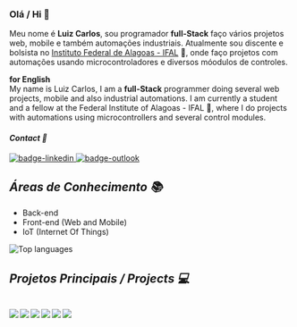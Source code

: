 ### Olá / Hi 👋


Meu nome é <strong>Luiz Carlos</strong>, sou programador <strong>full-Stack</strong> faço vários projetos web, mobile e também automações industriais. Atualmente sou discente e bolsista no [Instituto Federal de Alagoas - IFAL](https://www2.ifal.edu.br/campus/maceio) 🏫, onde faço projetos com automações usando microcontroladores e diversos móodulos de controles.

<strong> for English </strong> <br/>
My name is Luiz Carlos, I am a <strong>full-Stack</strong> programmer doing several web projects, mobile and also industrial automations. I am currently a student and a fellow at the Federal Institute of Alagoas - IFAL 🏫, where I do projects with automations using microcontrollers and several control modules.

#### ***Contact :man:***

<a href="https://www.linkedin.com/in/luiz-carlos-vilela/">
  <img src="https://img.shields.io/badge/LinkedIn-%230077B5.svg?&style=flat-square&logo=linkedin&logoColor=white" alt="badge-linkedin"/>
</a>

<a href="mailto:luizcarlosvilela@outlook.com.br">
  <img src="https://img.shields.io/badge/-luizcarlosvilela@outlook.com.br-054f77?style=flat-square&logo=microsoft-outlook&logoColor=white&link=mailto:luizcarlosvilela@outlook.com.br/" alt="badge-outlook"/>
</a>

## ***Áreas de Conhecimento 📚***

* Back-end 
* Front-end (Web and Mobile)
* IoT (Internet Of Things)


<img src="https://github-readme-stats.vercel.app/api/top-langs/?username=LuizCarlosVilela&layout=compact" alt="Top languages"/>


## ***Projetos Principais / Projects :computer:***
<br />

<a href="https://github.com/LuizCarlosVilela/nlw-2-web#readme">
    <img align="left" src="https://github-readme-stats.vercel.app/api/pin/?username=LuizCarlosVilela&repo=nlw-2-web&theme=tokyonight&show_icons=true" />
  </a>
  <a href="https://github.com/LuizCarlosVilela/nlw-2-mobile#readme">
    <img align="left" src="https://github-readme-stats.vercel.app/api/pin/?username=LuizCarlosVilela&repo=nlw-2-mobile&theme=tokyonight&show_icons=true" />
  </a>
  <a href="https://github.com/LuizCarlosVilela/nlw-2-web#readme">
    <img align="left" src="https://github-readme-stats.vercel.app/api/pin/?username=LuizCarlosVilela&repo=nlw-2-backend&theme=tokyonight&show_icons=true" />
  </a>
  <a href="https://github.com/LuizCarlosVilela/NextLevelWeek-2#readme">
    <img align="left" src="https://github-readme-stats.vercel.app/api/pin/?username=LuizCarlosVilela&repo=NextLevelWeek-2&theme=tokyonight&show_icons=true" />
  </a>
  <a href="https://github.com/LuizCarlosVilela/backend-AppCovid#readme">
    <img align="left" src="https://github-readme-stats.vercel.app/api/pin/?username=LuizCarlosVilela&repo=backend-AppCovid&theme=tokyonight&show_icons=true" />
  </a>
  <a href="https://github.com/scsSilva/Alerta-Covid#readme">
    <img align="left" src="https://github-readme-stats.vercel.app/api/pin/?username=scsSilva&repo=Alerta-Covid&theme=tokyonight&show_icons=true" />
  </a>
